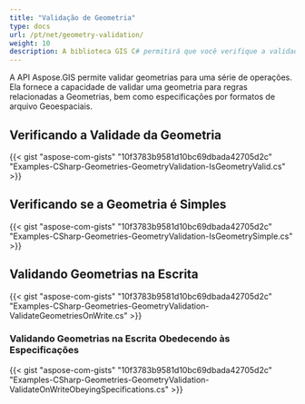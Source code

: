 ```yaml
---
title: "Validação de Geometria"
type: docs
url: /pt/net/geometry-validation/
weight: 10
description: A biblioteca GIS C# permitirá que você verifique a validade das geometrias, para geometrias simples e valide as geometrias na escrita enquanto obedece às especificações.
---
```


A API Aspose.GIS permite validar geometrias para uma série de operações. Ela fornece a capacidade de validar uma geometria para regras relacionadas a Geometrias, bem como especificações por formatos de arquivo Geoespaciais.
## **Verificando a Validade da Geometria**
{{< gist "aspose-com-gists" "10f3783b9581d10bc69dbada42705d2c" "Examples-CSharp-Geometries-GeometryValidation-IsGeometryValid.cs" >}}
## **Verificando se a Geometria é Simples**
{{< gist "aspose-com-gists" "10f3783b9581d10bc69dbada42705d2c" "Examples-CSharp-Geometries-GeometryValidation-IsGeometrySimple.cs" >}}
## **Validando Geometrias na Escrita**
{{< gist "aspose-com-gists" "10f3783b9581d10bc69dbada42705d2c" "Examples-CSharp-Geometries-GeometryValidation-ValidateGeometriesOnWrite.cs" >}}
### **Validando Geometrias na Escrita Obedecendo às Especificações**
{{< gist "aspose-com-gists" "10f3783b9581d10bc69dbada42705d2c" "Examples-CSharp-Geometries-GeometryValidation-ValidateOnWriteObeyingSpecifications.cs" >}}
